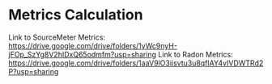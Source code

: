 # Metrics Calculation

Link to SourceMeter Metrics: https://drive.google.com/drive/folders/1yWc9nyH-jFOp_SzYg8V2hIDxQ65odmfm?usp=sharing
Link to Radon Metrics: https://drive.google.com/drive/folders/1aaV9lO3iisvtu3u8qfIAY4vIVDWTRd2P?usp=sharing